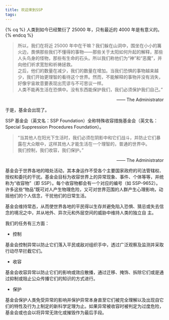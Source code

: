 ```yaml
---
title: 欢迎来到SSP
tags:
---
```


{% cq %}
人类到如今已经繁衍了 25000 年，只有最近的 4000 年是有意义的。
{% endcq %}

>所以，我们在将近 25000 年中在干嘛？我们躲在山洞中，围坐在小小的篝火边，畏惧那些我们不懂得的事物——那些关于太阳如何升起的解释，那些人头鸟身的怪物，那些有生命的石头。所以我们称他们为“神”和“恶魔”，并向他们祈求宽恕和祈祷拯救。\
之后，他们的数量在减少，我们的数量在增加。当我们恐惧的事物越来越少，我们开始更理智的看待这个世界。然而，不能解释的事物并没有消失，好像宇宙故意要表现出荒谬与不可思议一样。\
人类不能再生活在恐惧中。没有东西能保护我们，我们必须保护我们自己。”

<p align="right">—— The Administrator</p>

于是，基金会出现了。

SSP 基金会（英文名：SSP Foundation）全称特殊收容措施基金会（英文名：Special Suppression Procedures Foundation）。

>“当其他人在阳光下生活时，我们必须在阴影中和它们战斗，并防止它们暴露在大众眼中，这样其他人才能生活在一个理智的，普通的世界中。\
我们控制，我们收容，我们保护。”

<p align="right">—— The Administrator</p>

基金会于世界各地的暗处活动，其本身运作不受各个主要国家政府的司法管辖权、授权和委托的干扰。基金会目标为收容世界上的异常现象、事件、个体等等，并统称为“收容物”（即 SSP）。每个收容物都会有一个对应的编号（如 SSP–9652）。许多这些“物品”既可对人产生物理危险，又可对世界范围的人群产生心理影响，动摇他们的个人信念，干扰他们的日常生活。

基金会维持常态，从而使世界各地的平民得以生存并避免陷入恐惧、猜忌或失去信念的境况之中，并从地外、异次元和外层空间的威胁中维持人类的独立自
主。

我们的任务有三方面：

- 控制

基金会控制异常以防止它们落入平民或敌对组织手中，透过广泛观察及监测并采取行动尽早拦截它们。

- 收容

基金会收容异常以防止它们的影响或效应散播，通过迁移、掩饰、拆除它们或是通过抑制或阻止公众传播它们的知识的方式进行。

- 保护

基金会保护人类免受异常的影响并保护异常本身直至它们被完全理解以及出现自它们的特性及行为上制定的新科学定理为止。如果异常被收容时被判定为过度危险，基金会或也会以将异常无效化或摧毁作为最后手段。